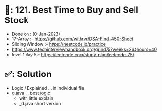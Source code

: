 # 📄: 121. Best Time to Buy and Sell Stock

- Done on : (0-Jan-2023)
- 17-Array :- https://github.com/withrvr/DSA-Final-450-Sheet
- Sliding Window :- https://neetcode.io/practice
- https://www.techinterviewhandbook.org/grind75?weeks=26&hours=40
- level 1 day 5:- https://leetcode.com/study-plan/leetcode-75/

# ✅: Solution

- Logic / Explained ... in individual file
- d.java ... best logic
  - with little explain
  - _d.java short version
